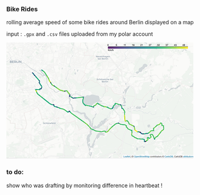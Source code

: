 ### Bike Rides

rolling average speed of some bike rides around Berlin displayed on a map

input : ``.gpx`` and ``.csv`` files uploaded from my polar account

![image file](output.png)


### to do:
show who was drafting by monitoring difference in heartbeat ! 
